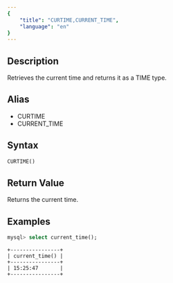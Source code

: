 ```yaml
---
{
    "title": "CURTIME,CURRENT_TIME",
    "language": "en"
}
---
```


## Description

Retrieves the current time and returns it as a TIME type.

## Alias

- CURTIME
- CURRENT_TIME

## Syntax

```sql
CURTIME()
```

## Return Value

Returns the current time.

## Examples

```sql
mysql> select current_time();
```

```text
+----------------+
| current_time() |
+----------------+
| 15:25:47       |
+----------------+
```